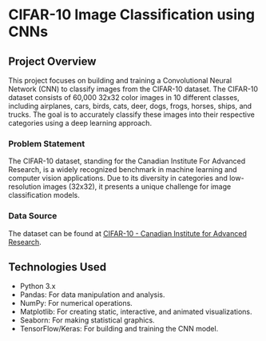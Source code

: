 # CIFAR-10 Image Classification using CNNs

## Project Overview

This project focuses on building and training a Convolutional Neural Network (CNN) to classify images from the CIFAR-10 dataset. The CIFAR-10 dataset consists of 60,000 32x32 color images in 10 different classes, including airplanes, cars, birds, cats, deer, dogs, frogs, horses, ships, and trucks. The goal is to accurately classify these images into their respective categories using a deep learning approach.

### Problem Statement

The CIFAR-10 dataset, standing for the Canadian Institute For Advanced Research, is a widely recognized benchmark in machine learning and computer vision applications. Due to its diversity in categories and low-resolution images (32x32), it presents a unique challenge for image classification models.

### Data Source

The dataset can be found at [CIFAR-10 - Canadian Institute for Advanced Research](https://www.cs.toronto.edu/~kriz/cifar.html).

## Technologies Used

- Python 3.x
- Pandas: For data manipulation and analysis.
- NumPy: For numerical operations.
- Matplotlib: For creating static, interactive, and animated visualizations.
- Seaborn: For making statistical graphics.
- TensorFlow/Keras: For building and training the CNN model.
